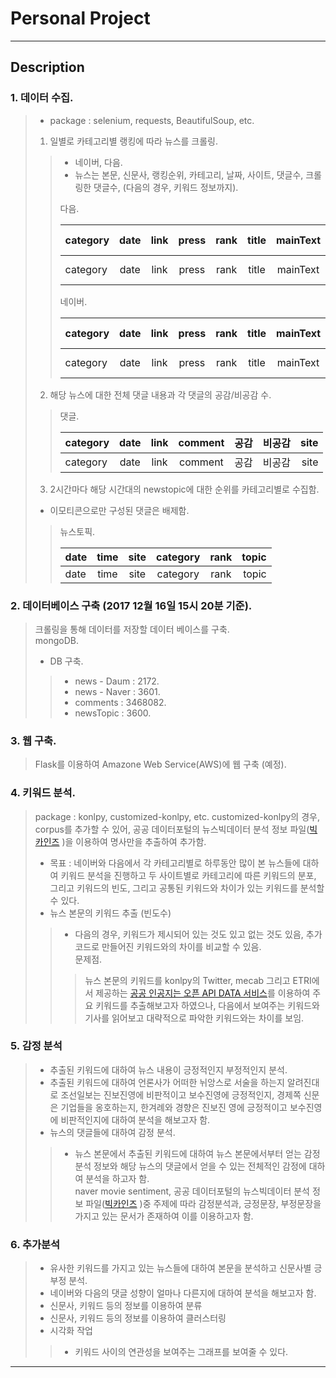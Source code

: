 # Personal Project   
---------------------------  
## Description  
### 1. 데이터 수집.  
> * package : selenium, requests, BeautifulSoup, etc.  
> 
> 1. 일별로 카테고리별 랭킹에 따라 뉴스를 크롤링.  
>> * 네이버, 다음.  
>> * 뉴스는 본문,  신문사, 랭킹순위, 카테고리, 날짜, 사이트, 댓글수, 크롤링한 댓글수, (다음의 경우, 키워드 정보까지).  
>>
>> 다음.  
>> 
>> | category | date | link | press | rank | title | mainText | keywords | number of comments |  real comment | site |  
>> |:------------|:------:|:-----:|:-------:|:------:|:----:|:-------------:|:-----------:|:-----------------------:|:---------------:|------:|
>> | category | date|link | press | rank | title | mainText | keyword | number of comments |  real comment | site |  
>> 
>> 네이버.    
>> 
>> | category | date | link | press | rank | title | mainText | number of comments |  real comment | site |  
>> |:------------|:------:|:-----:|:-------:|:------:|:----:|:-------------:|:----------------------------:|:--------------------:|------:|
>> | category | date|link | press | rank | title | mainText | keyword | number of comments | site |  
>
> 2. 해당 뉴스에 대한 전체 댓글 내용과 각 댓글의 공감/비공감 수.  
>>   
>> 댓글.  
>> 
>> | category | date | link | comment | 공감 | 비공감 | site |  
>> |:------------|:------:|:-----:|:------------:|:-----:|:---------:|-----:|  
>> | category | date | link | comment | 공감 | 비공감 | site |  
>>  
> 3.  2시간마다 해당 시간대의 newstopic에 대한 순위를 카테고리별로 수집함.  
> * 이모티콘으로만 구성된 댓글은 배제함.
>>  
>> 뉴스토픽.  
>> 
>> | date | time | site | category | rank | topic |  
>> |:-------|:------:|:-----:|:-----------:|:------:|--------:| 
>> | date | time | site | category | rank | topic |    
>>   

### 2. 데이터베이스 구축 (2017 12월 16일 15시 20분 기준).  
> 크롤링을 통해 데이터를 저장할 데이터 베이스를 구축.  
> mongoDB.  
> * DB 구축.  
>> * news - Daum : 2172.  
>> * news - Naver : 3601.  
>> * comments : 3468082.  
>> * newsTopic : 3600.  

### 3. 웹 구축. 
> Flask를 이용하여 Amazone Web Service(AWS)에 웹 구축 (예정). 

### 4. 키워드 분석. 
> package : konlpy, customized-konlpy, etc. 
> customized-konlpy의 경우, corpus를 추가할 수 있어, 공공 데이터포털의 뉴스빅데이터 분석 정보 파일([빅카인즈](https://www.kinds.or.kr/) )을 이용하여 명사만을 추출하여 추가함.  
>  * 목표 : 네이버와 다음에서 각 카테고리별로 하루동안 많이 본 뉴스들에 대하여 키워드 분석을 진행하고 두 사이트별로 카테고리에 따른 키워드의 분포, 그리고 키워드의 빈도, 그리고 공통된 키워드와 차이가 있는 키워드를 분석할 수 있다.  
> * 뉴스 본문의 키워드 추출 (빈도수)  
>> * 다음의 경우, 키워드가 제시되어 있는 것도 있고 없는 것도 있음, 추가 코드로 만들어진 키워드와의 차이를 비교할 수 있음.  
>> 문제점. 
>>>  뉴스 본문의 키워드를 konlpy의 Twitter, mecab 그리고 ETRI에서 제공하는 [공공 인공지는 오픈 API DATA 서비스](http://aiopen.etri.re.kr/)를 이용하여 주요 키워드를 추출해보고자 하였으나, 다음에서 보여주는 키워드와 기사를 읽어보고 대략적으로 파악한 키워드와는 차이를 보임.  

### 5. 감정 분석  
> * 추출된 키워드에 대하여 뉴스 내용이 긍정적인지 부정적인지 분석. 
> * 추출된 키워드에 대하여 언론사가 어떠한 뉘앙스로 서술을 하는지 알려진대로 조선일보는 진보진영에 비판적이고 보수진영에 긍정적인지, 경제쪽 신문은 기업들을 옹호하는지, 한겨례와 경향은 진보진 영에 긍정적이고 보수진영에 비판적인지에 대하여 분석을 해보고자 함.  
> * 뉴스의 댓글들에 대하여 감정 분석. 
>> * 뉴스 본문에서 추출된 키워드에 대하여 뉴스 본문에서부터 얻는 감정 분석 정보와 해당 뉴스의 댓글에서 얻을 수 있는 전체적인 감정에 대하여 분석을 하고자 함.  
> naver movie sentiment, 공공 데이터포털의 뉴스빅데이터 분석 정보 파일([빅카인즈](https://www.kinds.or.kr/) )중 주제에 따라 감정분석과, 긍정문장, 부정문장을 가지고 있는 문서가 존재하여 이를 이용하고자 함.  

### 6. 추가분석  
> * 유사한 키워드를 가지고 있는 뉴스들에 대하여 본문을 분석하고 신문사별 긍부정 분석. 
> * 네이버와 다음의 댓글 성향이 얼마나 다른지에 대하여 분석을 해보고자 함.  
> * 신문사, 키워드 등의 정보를 이용하여 분류  
> * 신문사, 키워드 등의 정보를 이용하여 클러스터링  
> * 시각화 작업  
>> * 키워드 사이의 연관성을 보여주는 그래프를 보여줄 수 있다.  
---------------------------  
